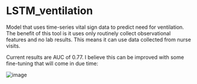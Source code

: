 # LSTM_ventilation
Model that uses time-series vital sign data to predict need for ventilation. The benefit of this tool is it uses only routinely collect observational features and no lab results. This means it can use data collected from nurse visits.

Current results are AUC of 0.77. I believe this can be improved with some fine-tuning that will come in due time:

![image](https://user-images.githubusercontent.com/43360672/169150039-5e65b496-6cb7-4ce7-9007-bdd09333d451.png)

